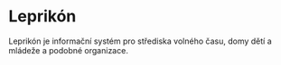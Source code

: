 Leprikón
==============

Leprikón je informační systém pro střediska volného času,
domy dětí a mládeže a podobné organizace.
